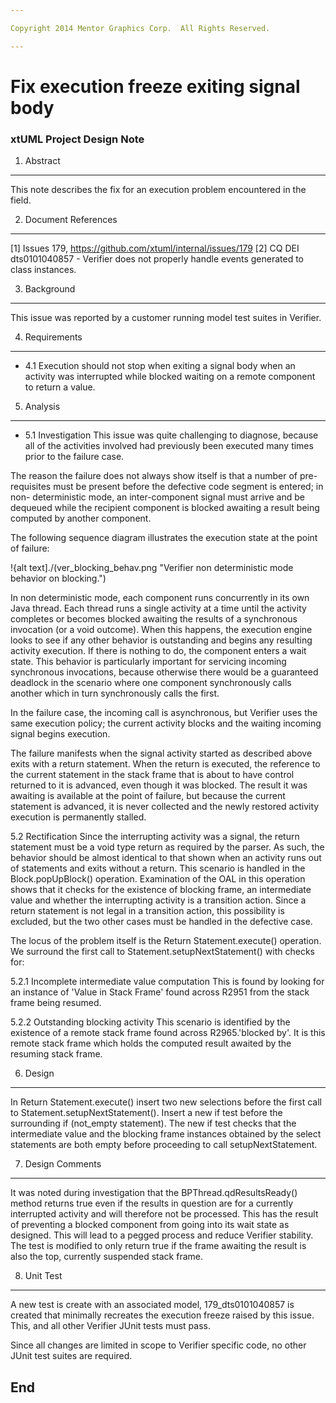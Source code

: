 ```yaml
---

Copyright 2014 Mentor Graphics Corp.  All Rights Reserved.

---
```


# Fix execution freeze exiting signal body
### xtUML Project Design Note

1. Abstract
-----------
This note describes the fix for an execution problem encountered in the field.

2. Document References
----------------------
[1] Issues 179, https://github.com/xtuml/internal/issues/179
[2] CQ DEI dts0101040857 - Verifier does not properly handle events generated to
    class instances.

3. Background
-------------
This issue was reported by a customer running model test suites in Verifier.

4. Requirements
---------------
* 4.1 Execution should not stop when exiting a signal body when an activity was
interrupted while blocked waiting on a remote component to return a value.

5. Analysis
-----------
* 5.1 Investigation
This issue was quite challenging to diagnose, because all of the activities
involved had previously been executed many times prior to the failure case.

The reason the failure does not always show itself is that a number of pre-
requisites must be present before the defective code segment is entered; in non-
deterministic mode, an inter-component signal must arrive and be dequeued while
the recipient component is blocked awaiting a result being computed by another
component.

The following sequence diagram illustrates the execution state at the point of
failure:

!{alt text]./(ver_blocking_behav.png "Verifier non deterministic mode behavior on blocking.")

In non deterministic mode, each component runs concurrently in its own Java
thread. Each thread runs a single activity at a time until the activity
completes or becomes blocked awaiting the results of a synchronous invocation
(or a void outcome). When this happens, the execution engine looks to see if
any other behavior is outstanding and begins any resulting activity execution.
If there is nothing to do, the component enters a wait state. This behavior is
particularly important for servicing incoming synchronous invocations, because
otherwise there would be a guaranteed deadlock in the scenario where one
component synchronously calls another which in turn synchronously calls the
first. 

In the failure case, the incoming call is asynchronous, but Verifier uses the
same execution policy; the current activity blocks and the waiting incoming
signal begins execution.

The failure manifests when the signal activity started as described above exits
with a return statement. When the return is executed, the reference to the
current statement in the stack frame that is about to have control returned to
it is advanced, even though it was blocked. The result it was awaiting is
available at the point of failure, but because the current statement is
advanced, it is never collected and the newly restored activity execution is
permanently stalled.

5.2 Rectification
Since the interrupting activity was a signal, the return statement must be a
void type return as required by the parser. As such, the behavior should be
almost identical to that shown when an activity runs out of statements and exits
without a return. This scenario is handled in the Block.popUpBlock() operation.
Examination of the OAL in this operation shows that it checks for the existence
of blocking frame, an intermediate value and whether the interrupting activity
is a transition action. Since a return statement is not legal in a transition
action, this possibility is excluded, but the two other cases must be handled in
the defective case.

The locus of the problem itself is the Return Statement.execute() operation.
We surround the first call to Statement.setupNextStatement() with checks for:

5.2.1 Incomplete intermediate value computation
This is found by looking for an instance of 'Value in Stack Frame' found across
R2951 from the stack frame being resumed.

5.2.2 Outstanding blocking activity
This scenario is identified by the existence of a remote stack frame found
across  R2965.'blocked by'. It is this remote stack frame which holds the
computed result awaited by the resuming stack frame.

6. Design
---------
In Return Statement.execute() insert two new selections before the first call to
Statement.setupNextStatement(). Insert a new if test before the surrounding
if (not_empty statement). The new if test checks that the intermediate value and
the blocking frame instances obtained by the select statements are both empty
before proceeding to call setupNextStatement.

7. Design Comments
------------------
It was noted during investigation that the BPThread.qdResultsReady() method
returns true even if the results in question are for a currently interrupted
activity and will therefore not be processed. This has the result of preventing
a blocked component from going into its wait state as designed. This will lead
to a pegged process and reduce Verifier stability. The test is modified to only
return true if the frame awaiting the result is also the top, currently
suspended stack frame.

8. Unit Test
------------
A new test is create with an associated model, 179_dts0101040857 is created that
minimally recreates the execution freeze raised by this issue. This, and all
other Verifier JUnit tests must pass.

Since all changes are limited in scope to Verifier specific code, no other
JUnit test suites are required.

End
---
